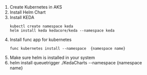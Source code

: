 1. Create Kubernetes in AKS
2. Install Helm Chart
3. Install KEDA
   ```
   kubectl create namespace keda
   helm install keda kedacore/keda --namespace keda
   ```
4. Install func app for kubernetes
   ```
   func kubernetes install --namespace  {namespace name}
   ```
5. Make sure helm is installed in your system
6. helm install queuetrigger ./KedaCharts --namespace {namespace name}



